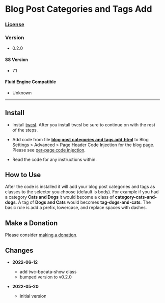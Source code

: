 # Blog Post Categories and Tags Add

### [License][99]

### Version

  * 0.2.0

#### SS Version

  * 7.1

#### Fluid Engine Compatible

  * Unknown

---

## Install

* Install [twcsl][1]. After you install twcsl be sure to continue on with the
  rest of the steps.
  
* Add code from file **[blog post categories and tags add.html][2]** to Blog
  Settings > Advanced > Page Header Code Injection for the blog page. Please see
  [per-page code injection][3].
  
* Read the code for any instructions within.

## How to Use

After the code is installed it will add your blog post categories and tags as
classes to the selector you choose (default is body). For example if you had a
category **Cats and Dogs** it would become a class of
**category-cats-and-dogs**. A tag of **Dogs and Cats** would becomes
**tag-dogs-and-cats**. The basic rule is add a prefix, lowercase, and replace
spaces with dashes.

## Make a Donation

Please consider [making a donation][4].

## Changes

* **2022-06-12**

  * add twc-bpcata-show class
  * bumped version to v0.2.0
  
* **2022-05-20**

  * initial version

[1]: https://github.com/tomsWebConsulting/twcsl#install-options
[2]: blog%20post%20categories%20and%20tags%20add.html#L1
[3]: https://support.squarespace.com/hc/en-us/articles/205815908-Using-code-injection#toc-per-page-code-injection
[4]: https://github.com/tomsWebConsulting/twcsl#make-a-donation
[99]: https://github.com/tomsWebConsulting/twcsl/blob/main/LICENSE.txt#L1
